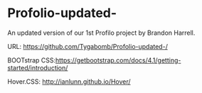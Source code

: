 # Profolio-updated-

An updated version of our 1st Profilo project by Brandon Harrell. 

URL: https://github.com/Tygabomb/Profolio-updated-/

BOOTstrap CSS:https://getbootstrap.com/docs/4.1/getting-started/introduction/

Hover.CSS: http://ianlunn.github.io/Hover/

